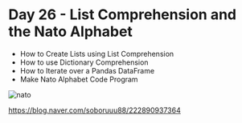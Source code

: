 # Day 26 - List Comprehension and the Nato Alphabet

- How to Create Lists using List Comprehension
- How to use Dictionary Comprehension
- How to Iterate over a Pandas DataFrame
- Make Nato Alphabet Code Program

![nato](https://user-images.githubusercontent.com/116648895/222596888-a8c91633-2569-4cda-9d28-73e17b4d1d2c.gif)

https://blog.naver.com/soboruuu88/222890937364
